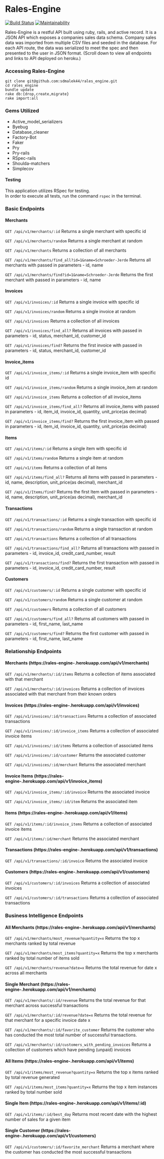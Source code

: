# Rales-Engine  
[![Build Status](https://travis-ci.com/sdmalek44/rales_engine.svg?branch=master)](https://travis-ci.com/sdmalek44/rales_engine)
[![Maintainability](https://api.codeclimate.com/v1/badges/d73e544fcb4ea6e46594/maintainability)](https://codeclimate.com/github/sdmalek44/rales_engine/maintainability)

Rales-Engine is a restful API built using ruby, rails, and active record. It is a JSON API which exposes a companies sales data schema. Company sales data was imported from multiple CSV files and seeded in the database. For each API route, the data was serialized to meet the spec and then presented to the user in JSON format. (Scroll down to view all endpoints and links to API deployed on heroku.)

### Accessing Rales-Engine
```
git clone git@github.com:sdmalek44/rales_engine.git
cd rales_engine
bundle update
rake db:{drop,create,migrate}
rake import:all
```

### Gems Utilized
- Active_model_serializers
- Byebug
- Database_cleaner
- Factory-Bot
- Faker
- Pry
- Pry-rails
- RSpec-rails
- Shoulda-matchers
- Simplecov  

#### Testing
This application utilizes RSpec for testing.  
In order to execute all tests, run the command `rspec` in the terminal.

### Basic Endpoints  
  
#### Merchants  

```GET /api/v1/merchants/:id``` Returns a single merchant with specific id  

```GET /api/v1/merchants/random``` Returns a single merchant at random  

```GET /api/v1/merchants``` Returns a collection of all merchants  

```GET /api/v1/merchants/find_all?id=1&name=Schroeder-Jerde``` Returns all merchants with passed in parameters - id, name  

```GET /api/v1/merchants/find?id=1&name=Schroeder-Jerde``` Returns the first merchant with passed in parameters - id, name  

#### Invoices  

```GET /api/v1/invoices/:id``` Returns a single invoice with specific id  

```GET /api/v1/invoices/random``` Returns a single invoice at random  

```GET /api/v1/invoices``` Returns a collection of all invoices  

```GET /api/v1/invoices/find_all?``` Returns all invoices with passed in parameters - id, status, merchant_id, customer_id  

```GET /api/v1/invoices/find?``` Returns the first invoice with passed in parameters - id, status, merchant_id, customer_id  

#### Invoice_items  

```GET /api/v1/invoice_items/:id``` Returns a single invoice_item with specific id  

```GET /api/v1/invoice_items/random``` Returns a single invoice_item at random  

```GET /api/v1/invoice_items``` Returns a collection of all invoice_items  

```GET /api/v1/invoice_items/find_all?``` Returns all invoice_items with passed in parameters - id, item_id, invoice_id, quantity, unit_price(as decimal)  

```GET /api/v1/invoice_items/find?``` Returns the first invoice_item with passed in parameters - id, item_id, invoice_id, quantity, unit_price(as decimal)  

#### Items  

```GET /api/v1/items/:id``` Returns a single item with specific id  

```GET /api/v1/items/random``` Returns a single item at random  

```GET /api/v1/items``` Returns a collection of all items  

```GET /api/v1/items/find_all?``` Returns all items with passed in parameters - id, name, description, unit_price(as decimal), merchant_id  

```GET /api/v1/Items/find?``` Returns the first Item with passed in parameters - id, name, description, unit_price(as decimal), merchant_id  

#### Transactions  

```GET /api/v1/transactions/:id``` Returns a single transaction with specific id  

```GET /api/v1/transactions/random``` Returns a single transaction at random  

```GET /api/v1/transactions``` Returns a collection of all transactions  

```GET /api/v1/transactions/find_all?``` Returns all transactions with passed in parameters - id, invoice_id, credit_card_number, result  

```GET /api/v1/transactions/find?``` Returns the first transaction with passed in parameters - id, invoice_id, credit_card_number, result  

#### Customers  

```GET /api/v1/customers/:id``` Returns a single customer with specific id  

```GET /api/v1/customers/random``` Returns a single customer at random  

```GET /api/v1/customers``` Returns a collection of all customers  

```GET /api/v1/customers/find_all?``` Returns all customers with passed in parameters - id, first_name, last_name  

```GET /api/v1/customers/find?``` Returns the first customer with passed in parameters - id, first_name, last_name  



### Relationship Endpoints


#### Merchants (https://rales-engine-.herokuapp.com/api/v1/merchants)
```GET /api/v1/merchants/:id/items``` Returns a collection of items associated with that merchant  

```GET /api/v1/merchants/:id/invoices``` Returns a collection of invoices associated with that merchant from their known orders  

#### Invoices (https://rales-engine-.herokuapp.com/api/v1/invoices)  

```GET /api/v1/invoices/:id/transactions``` Returns a collection of associated transactions  

```GET /api/v1/invoices/:id/invoice_items``` Returns a collection of associated invoice items  

```GET /api/v1/invoices/:id/items``` Returns a collection of associated items  

```GET /api/v1/invoices/:id/customer``` Returns the associated customer  

```GET /api/v1/invoices/:id/merchant``` Returns the associated merchant  

#### Invoice Items (https://rales-engine-.herokuapp.com/api/v1/invoice_items)
```GET /api/v1/invoice_items/:id/invoice``` Returns the associated invoice  

```GET /api/v1/invoice_items/:id/item``` Returns the associated item  

#### Items (https://rales-engine-.herokuapp.com/api/v1/items)
```GET /api/v1/items/:id/invoice_items``` Returns a collection of associated invoice items  

```GET /api/v1/items/:id/merchant``` Returns the associated merchant  

#### Transactions (https://rales-engine-.herokuapp.com/api/v1/transactions)  

```GET /api/v1/transactions/:id/invoice``` Returns the associated invoice  

#### Customers (https://rales-engine-.herokuapp.com/api/v1/customers)  

```GET /api/v1/customers/:id/invoices``` Returns a collection of associated invoices  

```GET /api/v1/customers/:id/transactions``` Returns a collection of associated transactions  


### Business Intelligence Endpoints

#### All Merchants (https://rales-engine-.herokuapp.com/api/v1/merchants)  

```GET /api/v1/merchants/most_revenue?quantity=x``` Returns the top x merchants ranked by total revenue  

```GET /api/v1/merchants/most_items?quantity=x``` Returns the top x merchants ranked by total number of items sold  

```GET /api/v1/merchants/revenue?date=x``` Returns the total revenue for date x across all merchants  


#### Single Merchant (https://rales-engine-.herokuapp.com/api/v1/merchants)  

```GET /api/v1/merchants/:id/revenue``` Returns the total revenue for that merchant across successful transactions  

```GET /api/v1/merchants/:id/revenue?date=x``` Returns the total revenue for that merchant for a specific invoice date x  

```GET /api/v1/merchants/:id/favorite_customer``` Returns the customer who has conducted the most total number of successful transactions.  

```GET /api/v1/merchants/:id/customers_with_pending_invoices``` Returns a collection of customers which have pending (unpaid) invoices 


#### All Items (https://rales-engine-.herokuapp.com/api/v1/items)  

```GET /api/v1/items/most_revenue?quantity=x``` Returns the top x items ranked by total revenue generated  

```GET /api/v1/items/most_items?quantity=x``` Returns the top x item instances ranked by total number sold  
  
#### Single Item (https://rales-engine-.herokuapp.com/api/v1/items/:id)

```GET /api/v1/items/:id/best_day``` Returns most recent date with the highest number of sales for a given item  

#### Single Customer (https://rales-engine-.herokuapp.com/api/v1/customers)  

```GET /api/v1/customers/:id/favorite_merchant``` Returns a merchant where the customer has conducted the most successful transactions  

